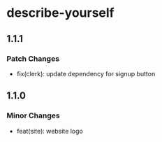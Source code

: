 # describe-yourself

## 1.1.1

### Patch Changes

- fix(clerk): update dependency for signup button

## 1.1.0

### Minor Changes

- feat(site): website logo
